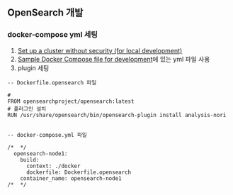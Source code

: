## OpenSearch 개발


### docker-compose yml 세팅
1. [Set up a cluster without security (for local development)](https://docs.opensearch.org/latest/getting-started/quickstart/#set-up-a-cluster-without-security-for-local-development)
2. [Sample Docker Compose file for development](https://docs.opensearch.org/latest/install-and-configure/install-opensearch/docker/#sample-docker-compose-file-for-development)에 있는 yml 파일 사용
3. plugin 세팅
```
-- Dockerfile.opensearch 파일

#
FROM opensearchproject/opensearch:latest
# 플러그인 설치
RUN /usr/share/opensearch/bin/opensearch-plugin install analysis-nori


-- docker-compose.yml 파일

/*  */
  opensearch-node1:
    build:
      context: ./docker
      dockerfile: Dockerfile.opensearch
    container_name: opensearch-node1
/*  */

```
